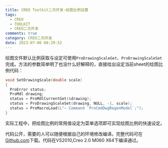 ```yaml
---
title: CREO Toolkit二次开发-绘图比例设置
tags:
  - CREO
  - TOOLKIT
  - CREO二次开发
comments: true
category: CREO二次开发
date: 2023-07-06 08:29:52
---
```



绘图文件默认比例获取与设定可使用`ProDrawingScaleGet`、`ProDrawingScaleSet`完成。方法的参数简单明了也没什么好解释的，直接给出设定当前sheet的绘图比例代码：

```c
void SetDrawingScale(double scale)
{
  ProError status;
  ProMdl drawing;
  status = ProMdlCurrentGet(&drawing);
  status = ProDrawingScaleSet(drawing, NULL, -1, scale);
  status = ProMacroLoad(L"~ Command `ProCmdDwgRegenModel`;");
}
```

实际工程中，把绘图比例的常用值设定为菜单选项即可实现绘图比例的快速设定。

代码公开，需要的人可以随便根据自己的环境修改编译。完整代码可在<a href="https://github.com/slacker-HD/creo_toolkit" target="_blank">Github.com</a>下载。代码在VS2010,Creo 2.0 M060 X64下编译通过。
